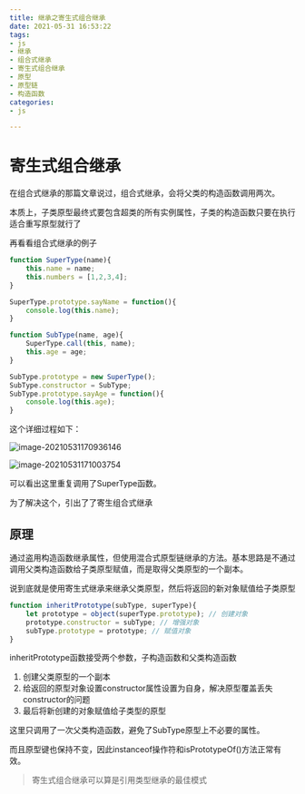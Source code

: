 ```yaml
---
title: 继承之寄生式组合继承
date: 2021-05-31 16:53:22
tags:
- js
- 继承
- 组合式继承
- 寄生式组合继承
- 原型
- 原型链
- 构造函数
categories:
- js

---
```


# 寄生式组合继承

在组合式继承的那篇文章说过，组合式继承，会将父类的构造函数调用两次。

本质上，子类原型最终式要包含超类的所有实例属性，子类的构造函数只要在执行适合重写原型就行了

再看看组合式继承的例子

```js
function SuperType(name){
    this.name = name;
    this.numbers = [1,2,3,4];
}

SuperType.prototype.sayName = function(){
    console.log(this.name);
}

function SubType(name, age){
    SuperType.call(this, name);
    this.age = age;
}

SubType.prototype = new SuperType();
SubType.constructor = SubType;
SubType.prototype.sayAge = function(){
    console.log(this.age);
}

```

这个详细过程如下：

![image-20210531170936146](2.jpg)

![image-20210531171003754](image-20210531171003754.png)

可以看出这里重复调用了SuperType函数。

为了解决这个，引出了了寄生组合式继承



## 原理

通过盗用构造函数继承属性，但使用混合式原型链继承的方法。基本思路是不通过调用父类构造函数给子类原型赋值，而是取得父类原型的一个副本。

说到底就是使用寄生式继承来继承父类原型，然后将返回的新对象赋值给子类原型

```js
function inheritPrototype(subType, superType){
    let prototype = object(superType.prototype); // 创建对象
    prototype.constructor = subType; // 增强对象
    subType.prototype = prototype; // 赋值对象
}
```

inheritPrototype函数接受两个参数，子构造函数和父类构造函数

1. 创建父类原型的一个副本
2. 给返回的原型对象设置constructor属性设置为自身，解决原型覆盖丢失constructor的问题
3. 最后将新创建的对象赋值给子类型的原型

这里只调用了一次父类构造函数，避免了SubType原型上不必要的属性。

而且原型键也保持不变，因此instanceof操作符和isPrototypeOf()方法正常有效。



> 寄生式组合继承可以算是引用类型继承的最佳模式